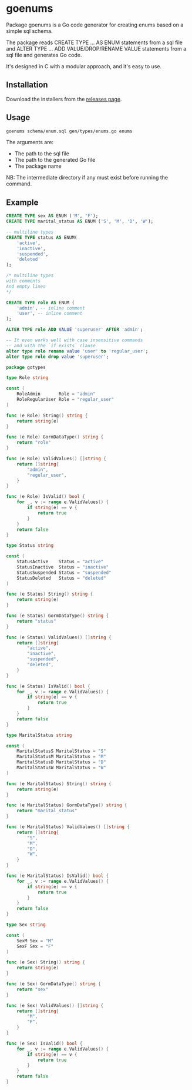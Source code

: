 # goenums

Package goenums is a Go code generator for creating enums based on a simple sql schema.

The package reads CREATE TYPE ... AS ENUM statements from a sql file and
ALTER TYPE ... ADD VALUE/DROP/RENAME VALUE statements from a sql file and generates Go code.

It's designed in C with a modular approach, and it's easy to use.

## Installation

Download the installers from the [releases page](https://github.com/abiiranathan/goenums/releases).

## Usage

```bash
goenums schema/enum.sql gen/types/enums.go enums
```

The arguments are:

- The path to the sql file
- The path to the generated Go file
- The package name

NB: The intermediate directory if any must exist before running the command.

## Example

```sql
CREATE TYPE sex AS ENUM ('M', 'F');
CREATE TYPE marital_status AS ENUM ('S', 'M', 'D', 'W');

-- multiline types
CREATE TYPE status AS ENUM(
    'active',
    'inactive',
    'suspended',
    'deleted'
);

/* multiline types
with comments
And empty lines
*/

CREATE TYPE role AS ENUM (
    'admin', -- inline comment
    'user', -- inline comment
);

ALTER TYPE role ADD VALUE 'superuser' AFTER 'admin';

-- It even works well with case insensitive commands
-- and with the `if exists` clause
alter type role rename value 'user' to 'regular_user';
alter type role drop value 'superuser';
```

```go
package gotypes

type Role string

const (
	RoleAdmin       Role = "admin"
	RoleRegularUser Role = "regular_user"
)

func (e Role) String() string {
	return string(e)
}

func (e Role) GormDataType() string {
	return "role"
}

func (e Role) ValidValues() []string {
	return []string{
		"admin",
		"regular_user",
	}
}

func (e Role) IsValid() bool {
	for _, v := range e.ValidValues() {
		if string(e) == v {
			return true
		}
	}
	return false
}

type Status string

const (
	StatusActive    Status = "active"
	StatusInactive  Status = "inactive"
	StatusSuspended Status = "suspended"
	StatusDeleted   Status = "deleted"
)

func (e Status) String() string {
	return string(e)
}

func (e Status) GormDataType() string {
	return "status"
}

func (e Status) ValidValues() []string {
	return []string{
		"active",
		"inactive",
		"suspended",
		"deleted",
	}
}

func (e Status) IsValid() bool {
	for _, v := range e.ValidValues() {
		if string(e) == v {
			return true
		}
	}
	return false
}

type MaritalStatus string

const (
	MaritalStatusS MaritalStatus = "S"
	MaritalStatusM MaritalStatus = "M"
	MaritalStatusD MaritalStatus = "D"
	MaritalStatusW MaritalStatus = "W"
)

func (e MaritalStatus) String() string {
	return string(e)
}

func (e MaritalStatus) GormDataType() string {
	return "marital_status"
}

func (e MaritalStatus) ValidValues() []string {
	return []string{
		"S",
		"M",
		"D",
		"W",
	}
}

func (e MaritalStatus) IsValid() bool {
	for _, v := range e.ValidValues() {
		if string(e) == v {
			return true
		}
	}
	return false
}

type Sex string

const (
	SexM Sex = "M"
	SexF Sex = "F"
)

func (e Sex) String() string {
	return string(e)
}

func (e Sex) GormDataType() string {
	return "sex"
}

func (e Sex) ValidValues() []string {
	return []string{
		"M",
		"F",
	}
}

func (e Sex) IsValid() bool {
	for _, v := range e.ValidValues() {
		if string(e) == v {
			return true
		}
	}
	return false
}

```
